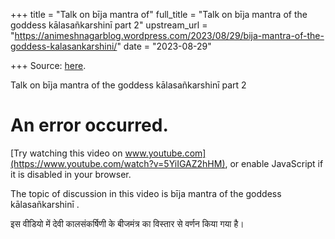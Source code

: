 +++
title = "Talk on bīja mantra of"
full_title = "Talk on bīja mantra of the goddess kālasañkarshinī part 2"
upstream_url = "https://animeshnagarblog.wordpress.com/2023/08/29/bija-mantra-of-the-goddess-kalasankarshini/"
date = "2023-08-29"

+++
Source: [here](https://animeshnagarblog.wordpress.com/2023/08/29/bija-mantra-of-the-goddess-kalasankarshini/).

Talk on bīja mantra of the goddess kālasañkarshinī part 2

# An error occurred.

[Try watching this video on www.youtube.com](https://www.youtube.com/watch?v=5YiIGAZ2hHM), or enable JavaScript if it is disabled in your browser.

The topic of discussion in this video is bīja mantra of the goddess kālasañkarshinī .  
  
इस वीडियो में देवी कालसंकर्षिणी के बीजमंत्र का विस्तार से वर्णन किया गया है।
